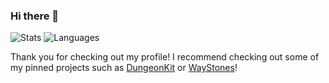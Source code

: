 ### Hi there 👋

![Stats](https://github-readme-stats.vercel.app/api?username=atriusx&show_icons=true&theme=darcula)
![Languages](https://github-readme-stats.vercel.app/api/top-langs/?username=atriusx&layout=compact)

Thank you for checking out my profile! I recommend checking out some of my pinned projects such as [DungeonKit](https://github.com/AtriusX/DungeonKit) or [WayStones](https://github.com/AtriusX/WayStones)!
